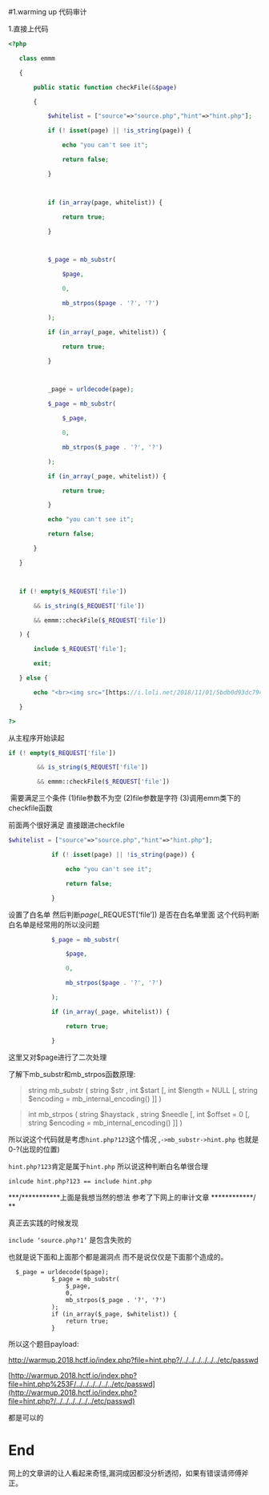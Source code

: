#1.warming up 代码审计 

1.直接上代码 

 ```php
<?php

    class emmm

    {

        public static function checkFile(&$page)

        {

            $whitelist = ["source"=>"source.php","hint"=>"hint.php"];

            if (! isset(page) || !is_string(page)) {

                echo "you can't see it";

                return false;

            }



            if (in_array(page, whitelist)) {

                return true;

            }



            $_page = mb_substr(

                $page,

                0,

                mb_strpos($page . '?', '?')

            );

            if (in_array(_page, whitelist)) {

                return true;

            }



            _page = urldecode(page);

            $_page = mb_substr(

                $_page,

                0,

                mb_strpos($_page . '?', '?')

            );

            if (in_array(_page, whitelist)) {

                return true;

            }

            echo "you can't see it";

            return false;

        }

    }



    if (! empty($_REQUEST['file'])

        && is_string($_REQUEST['file'])

        && emmm::checkFile($_REQUEST['file'])

    ) {

        include $_REQUEST['file'];

        exit;

    } else {

        echo "<br><img src="[https://i.loli.net/2018/11/01/5bdb0d93dc794.jpg](https://i.loli.net/2018/11/01/5bdb0d93dc794.jpg%5C)" />";

    }  

?>

 ```



从主程序开始读起 

```php
if (! empty($_REQUEST['file'])

        && is_string($_REQUEST['file'])

        && emmm::checkFile($_REQUEST['file'])

```



​    需要满足三个条件 (1)file参数不为空 (2)file参数是字符 (3)调用emm类下的checkfile函数

前面两个很好满足 直接跟进checkfile 

```php
$whitelist = ["source"=>"source.php","hint"=>"hint.php"];

            if (! isset(page) || !is_string(page)) {

                echo "you can't see it";

                return false;

            }

```



设置了白名单 然后判断$page($_REQUEST[‘file’]) 是否在白名单里面 这个代码判断白名单是经常用的所以没问题 

```php
            $_page = mb_substr(

                $page,

                0,

                mb_strpos($page . '?', '?')

            );

            if (in_array(_page, whitelist)) {

                return true;

            }

```



这里又对$page进行了二次处理 

了解下mb_substr和mb_strpos函数原理: 

> string mb_substr ( string $str , int $start [, int $length = NULL [, string $encoding = mb_internal_encoding() ]] ) 

> int mb_strpos ( string $haystack , string $needle [, int $offset = 0 [, string $encoding = mb_internal_encoding() ]] ) 

所以说这个代码就是考虑`hint.php?123`这个情况 ,`->mb_substr->hint.php` 也就是0-?(出现的位置) 

`hint.php?123`肯定是属于`hint.php` 所以说这种判断白名单很合理 

`inlcude hint.php?123 == include hint.php `

***/***********上面是我想当然的想法 参考了下网上的审计文章 ************/  **

真正去实践的时候发现 

`include ‘source.php?1’` 是包含失败的  



也就是说下面和上面那个都是漏洞点 而不是说仅仅是下面那个造成的。 

```
  $_page = urldecode($page);
            $_page = mb_substr(
                $_page,
                0,
                mb_strpos($_page . '?', '?')
            );
            if (in_array($_page, $whitelist)) {
                return true;
            }
```

所以这个题目payload: 

<http://warmup.2018.hctf.io/index.php?file=hint.php?/../../../../../../etc/passwd>

[http://warmup.2018.hctf.io/index.php?file=hint.php%253F/../../../../../../etc/passwd](http://warmup.2018.hctf.io/index.php?file=hint.php?/../../../../../../etc/passwd)

都是可以的  



# End

网上的文章讲的让人看起来奇怪,漏洞成因都没分析透彻，如果有错误请师傅斧正。 


